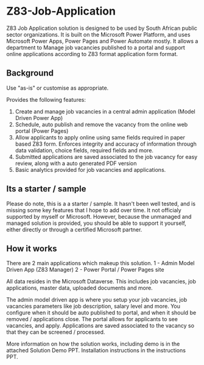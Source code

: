 # Z83-Job-Application
Z83 Job Application solution is designed to be used by South African public sector organizations. It is built on the Microsoft Power Platform, and uses Microsoft Power Apps, Power Pages and Power Automate mostly. It allows a department to Manage job vacancies published to a portal and support online applications according to Z83 format application form format.

## Background
Use "as-is" or customise as appropriate.

Provides the following features:
1. Create and manage job vacancies in a central admin application (Model Driven Power App)
2. Schedule, auto publish and remove the vacancy from the online web portal (Power Pages)
3. Allow applicants to apply online using same fields required in paper based Z83 form. Enforces integrity and accuracy of information through data validation, choice fields, required fields and more.
4. Submitted applications are saved associated to the job vacancy for easy review, along with a auto generated PDF version
5. Basic analytics provided for job vacancies and applications.

## Its a starter / sample
Please do note, this is a a starter / sample. It hasn't been well tested, and is missing some key features that I hope to add over time. It not officialy supported by myself or Microsoft. However, because the unmanaged and managed solution is provided, you should be able to support it yourself, either directly or through a certified Microsoft partner.

## How it works
There are 2 main applications which makeup this solution. 
1 - Admin Model Driven App (Z83 Manager)
2 - Power Portal / Power Pages site

All data resides in the Microsoft Dataverse. This includes job vacancies, job applications, master data, uploaded documents and more.

The admin model driven app is where you setup your job vacancies, job vacancies parameters like job description, salary level and more. You configure when it should be auto published to portal, and when it should be removed / applications close. The portal allows for applicants to see vacancies, and apply. Applications are saved associated to the vacancy so that they can be screened / processed.

More information on how the solution works, including demo is in the attached Solution Demo PPT. Installation instructions in the instructions PPT.
